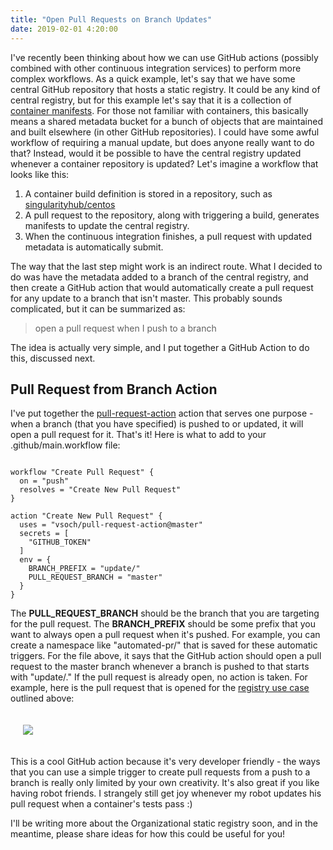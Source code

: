 ```yaml
---
title: "Open Pull Requests on Branch Updates"
date: 2019-02-01 4:20:00
---
```


I've recently been thinking about how we can use GitHub actions (possibly combined
with other continuous integration services) to perform more complex workflows.
As a quick example, let's say that we have some central GitHub repository that hosts
a static registry. It could be any kind of central registry, but for this example
let's say that it is a collection of <a href="https://www.github.com/singularityhub/registry-org/" target="_blank">container manifests</a>.
For those not familiar with containers, this basically means a shared metadata bucket for a bunch
of objects that are maintained and built elsewhere (in other GitHub repositories). 
I could have some awful workflow of requiring a manual update, but does anyone really want
to do that? Instead, would it be possible to have the central registry updated whenever
a container repository is updated? Let's imagine a workflow that looks like this:

<ol class="custom-counter">
<li>A container build definition is stored in a repository, such as <a href="https://www.github.com/singularityhub/centos" target="_blank">singularityhub/centos</a></li>
<li>A pull request to the repository, along with triggering a build, generates manifests to update the central registry.</li>
<li>When the continuous integration finishes, a pull request with updated metadata is automatically submit.</li>
</ol>

The way that the last step might work is an indirect route. What I decided to do was have the metadata
added to a branch of the central registry, and then create a GitHub action that would automatically
create a pull request for any update to a branch that isn't master. This probably sounds complicated, but it can be summarized as:

> open a pull request when I push to a branch

The idea is actually very simple, and I put together a GitHub Action to do this, discussed next.

## Pull Request from Branch Action

I've put together the [pull-request-action](https://github.com/vsoch/pull-request-action) action
that serves one purpose - when a branch (that you have specified) is pushed to or updated,
it will open a pull request for it. That's it! Here is what to add to your .github/main.workflow
file:

```

workflow "Create Pull Request" {
  on = "push"
  resolves = "Create New Pull Request"
}

action "Create New Pull Request" {
  uses = "vsoch/pull-request-action@master"
  secrets = [
    "GITHUB_TOKEN"
  ]
  env = {
    BRANCH_PREFIX = "update/"
    PULL_REQUEST_BRANCH = "master"
  }
}

```

The <strong>PULL_REQUEST_BRANCH</strong> should be the branch that you are
targeting for the pull request. The <strong>BRANCH_PREFIX</strong> should
be some prefix that you want to always open a pull request when it's pushed.
For example, you can create a namespace like "automated-pr/" that is saved
for these automatic triggers. For the file above, it says that the GitHub action
should open a pull request to the master branch whenever a branch is pushed to
that starts with "update/." If the pull request is already open, no action is taken.
For example, here is the pull request that is opened for the 
[registry use case](https://github.com/singularityhub/registry/wiki/deploy-container-storage#organizational) 
outlined above:

<div style="padding:20px">
<a href="https://vsoch.github.io/assets/images/posts/sregistry/robot-update.png"><img src="https://vsoch.github.io/assets/images/posts/sregistry/robot-update.png"></a>
</div>


This is a cool GitHub action because it's very developer friendly - the ways that
you can use a simple trigger to create pull requests from a push to a branch is really only
limited by your own creativity. It's also great if you like having robot friends.
I strangely still get joy whenever my robot updates his pull request when a container's
tests pass :)

I'll be writing more about the Organizational static registry soon, and in the meantime, 
please share ideas for how this could be useful for you! 
